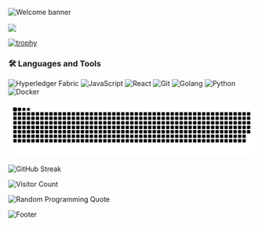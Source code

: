 
![Welcome banner](https://capsule-render.vercel.app/api?type=waving&color=gradient&height=200&section=header&text=Welcome%20to%20My%20Profile!&fontSize=50)

<div>
<img align="center"src="https://github-readme-stats.vercel.app/api/top-langs/?username=Surya-nara0123&layout=compact&langs_count=16&theme=dracula"/>
</div>




[![trophy](https://github-profile-trophy.vercel.app/?username=Surya-nara0123&theme=dracula)](https://github.com/ryo-ma/github-profile-trophy)

<!-- <h2> 🚀 &nbsp;Some Tools I Have Used and Learned</h2> -->

### 🛠️ Languages and Tools
![Hyperledger Fabric](https://img.shields.io/badge/Hyperledger%20Fabric-Blockchain%20Framework-blue?logo=hyperledger)
![JavaScript](https://img.shields.io/badge/-JavaScript-F7DF1E?logo=javascript&logoColor=black)
![React](https://img.shields.io/badge/-React-61DAFB?logo=react&logoColor=black)
![Git](https://img.shields.io/badge/-Git-F05032?logo=git&logoColor=white)
![Golang](https://img.shields.io/badge/Go-Programming%20Language-blue?logo=go&logoColor=white)
![Python](https://img.shields.io/badge/-Python-3776AB?logo=python&logoColor=white)
![Docker](https://img.shields.io/badge/-Docker-2496ED?logo=docker&logoColor=white)


<picture>
  <source media="(prefers-color-scheme: dark)" srcset="https://raw.githubusercontent.com/platane/platane/output/github-contribution-grid-snake-dark.svg">
  <source media="(prefers-color-scheme: light)" srcset="https://raw.githubusercontent.com/platane/platane/output/github-contribution-grid-snake.svg">
  <img alt="github contribution grid snake animation" src="https://raw.githubusercontent.com/platane/platane/output/github-contribution-grid-snake.svg">
</picture>

![GitHub Streak](https://github-readme-streak-stats.herokuapp.com/?user=Surya-nara0123&theme=dracula)

![Visitor Count](https://komarev.com/ghpvc/?username=Surya-nara0123&color=blue)


![Random Programming Quote](https://quotes-github-readme.vercel.app/api?type=horizontal&theme=dracula)
<!-- ### ⚡ GitHub Activity
![Activity Graph](https://activity-graph.herokuapp.com/graph?username=Surya-nara0123&bg_color=1a1b27&color=be90f2&line=638fda&point=35aea1&area=true&hide_border=true) -->


![Footer](https://capsule-render.vercel.app/api?type=waving&color=gradient&height=150&section=footer)